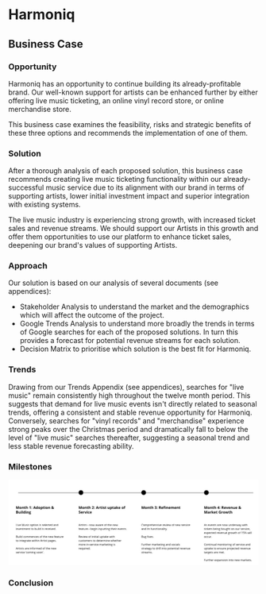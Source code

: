 # Harmoniq

## Business Case

### Opportunity

Harmoniq has an opportunity to continue building its already-profitable brand. Our well-known support for artists can be enhanced further by either offering live music ticketing, an online vinyl record store, or online merchandise store.

This business case examines the feasibility, risks and strategic benefits of these three options and recommends the implementation of one of them. 

### Solution

After a thorough analysis of each proposed solution, this business case recommends creating live music ticketing functionality within our already-successful music service due to its alignment with our brand in terms of supporting artists, lower initial investment impact and superior integration with existing systems.

The live music industry is experiencing strong growth, with increased ticket sales and revenue streams. We should support our Artists in this growth and offer them opportunities to use our platform to enhance ticket sales, deepening our brand's values of supporting Artists.

### Approach

Our solution is based on our analysis of several documents (see appendices):

- Stakeholder Analysis to understand the market and the demographics which will affect the outcome of the project.
- Google Trends Analysis to understand more broadly the trends in terms of Google searches for each of the proposed solutions. In turn this provides a forecast for potential revenue streams for each solution.
- Decision Matrix to prioritise which solution is the best fit for Harmoniq. 

### Trends

Drawing from our Trends Appendix (see appendices), searches for "live music" remain consistently high throughout the twelve month period. This suggests that demand for live music events isn't directly related to seasonal trends, offering a consistent and stable revenue opportunity for Harmoniq. Conversely, searches for "vinyl records" and "merchandise" experience strong peaks over the Christmas period and dramatically fall to below the level of "live music" searches thereafter, suggesting a seasonal trend and less stable revenue forecasting ability. 



### Milestones

![timeline](./appendices/assets/timeline.jpeg)

### Conclusion

